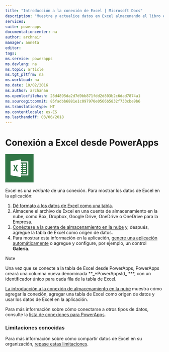 ```yaml
---
title: "Introducción a la conexión de Excel | Microsoft Docs"
description: "Muestre y actualice datos en Excel almacenando el libro en una cuenta de almacenamiento en la nube y, después, conectándose a los datos desde la aplicación."
services: 
suite: powerapps
documentationcenter: na
author: archnair
manager: anneta
editor: 
tags: 
ms.service: powerapps
ms.devlang: na
ms.topic: article
ms.tgt_pltfrm: na
ms.workload: na
ms.date: 10/02/2016
ms.author: archanan
ms.openlocfilehash: 28d4895da2d7d9bb871fdd2d803b2c6dad7874a1
ms.sourcegitcommit: 85fadbb6881e1c097970e0566b5832f733cbe9b6
ms.translationtype: HT
ms.contentlocale: es-ES
ms.lasthandoff: 03/06/2018
---
```

# <a name="connect-to-excel-from-powerapps"></a>Conexión a Excel desde PowerApps
![Excel](./media/connection-excel/excelicon.png)

Excel es una *variante* de una conexión. Para mostrar los datos de Excel en la aplicación:

1. [Dé formato a los datos de Excel como una tabla](https://support.office.com/article/Create-an-Excel-table-in-a-worksheet-E81AA349-B006-4F8A-9806-5AF9DF0AC664).
2. Almacene el archivo de Excel en una cuenta de almacenamiento en la nube, como Box, Dropbox, Google Drive, OneDrive o OneDrive para la Empresa.
3. [Conéctese a la cuenta de almacenamiento en la nube](../add-manage-connections.md) y, después, agregue la tabla de Excel como origen de datos.
4. Para mostrar esta información en la aplicación, [genere una aplicación automáticamente](../get-started-create-from-data.md) o agregue y configure, por ejemplo, un control **Galería**.

> [!NOTE]
> Una vez que se conecte a la tabla de Excel desde PowerApps, PowerApps creará una columna nueva denominada **\_*PowerAppsId_ ***, con un identificador único para cada fila de la tabla de Excel.

[La introducción a la conexión de almacenamiento en la nube](cloud-storage-blob-connections.md) muestra cómo agregar la conexión, agregar una tabla de Excel como origen de datos y usar los datos de Excel en la aplicación.

Para más información sobre cómo conectarse a otros tipos de datos, consulte la [lista de conexiones para PowerApps](../connections-list.md).

### <a name="known-limitations"></a>Limitaciones conocidas
Para más información sobre cómo compartir datos de Excel en su organización, [repase estas limitaciones](cloud-storage-blob-connections.md#sharing-excel-tables).

